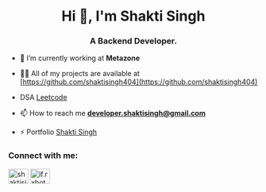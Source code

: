 <h1 align="center">Hi 👋, I'm Shakti Singh</h1>
<h3 align="center">A Backend Developer.</h3>


- 🌱 I’m currently working at **Metazone**

- 👨‍💻 All of my projects are available at [https://github.com/shaktisingh404](https://github.com/shaktisingh404)

-  DSA [Leetcode](https://leetcode.com/u/shakti_dev/)

- 📫 How to reach me **developer.shaktisingh@gmail.com**

- ⚡ Portfolio [Shakti Singh](https://www.shaktisingh.tech)

<h3 align="left">Connect with me:</h3>
<p align="left">
<a href="https://linkedin.com/in/shaktisingh404" target="blank"><img align="center" src="https://raw.githubusercontent.com/rahuldkjain/github-profile-readme-generator/master/src/images/icons/Social/linked-in-alt.svg" alt="shaktisingh404" height="30" width="40" /></a>
<a href="https://instagram.com/if.rxbot" target="blank"><img align="center" src="https://raw.githubusercontent.com/rahuldkjain/github-profile-readme-generator/master/src/images/icons/Social/instagram.svg" alt="if.rxbot" height="30" width="40" /></a>
</p>
